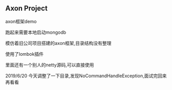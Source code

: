 ## Axon Project 

axon框架demo

跑起来需要本地启动mongodb

模仿着旧公司项目搭建的axon框架,目录结构没有整理

使用了lombok插件

里面还有一个别人的netty源码,可以直接使用

2019/6/20 今天调整了一下目录,发现NoCommandHandleException,面试完回来再看看